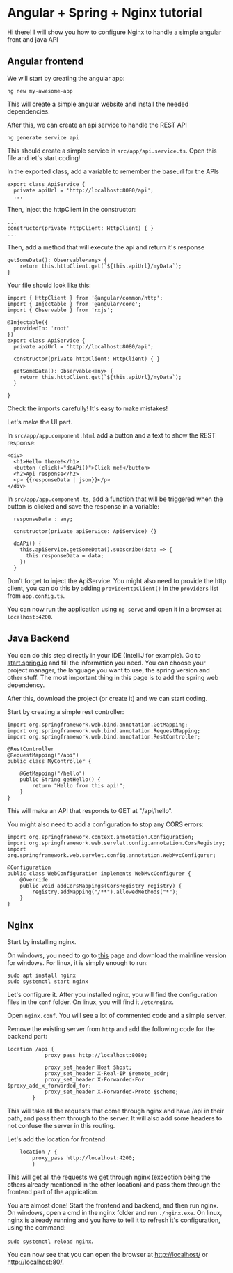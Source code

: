 

# Angular + Spring + Nginx tutorial

Hi there! I will show you how to configure Nginx to handle a simple angular front and java API


## Angular frontend

We will start by creating the angular app:

`ng new my-awesome-app`

This will create a simple angular website and install the needed dependencies. 

After this, we can create an api service to handle the REST API

```ng generate service api```

This should create a simple service in `src/app/api.service.ts`. Open this file and let's start coding!

In the exported class, add a variable to remember the baseurl for the APIs

```
export class ApiService {
  private apiUrl = 'http://localhost:8080/api';
  ...
```

Then, inject the httpClient in the constructor:

```
...
constructor(private httpClient: HttpClient) { }
...
```

Then, add a method that will execute the api and return it's response

```
getSomeData(): Observable<any> {
    return this.httpClient.get(`${this.apiUrl}/myData`);
}
```

Your file should look like this:
```
import { HttpClient } from '@angular/common/http';
import { Injectable } from '@angular/core';
import { Observable } from 'rxjs';

@Injectable({
  providedIn: 'root'
})
export class ApiService {
  private apiUrl = 'http://localhost:8080/api';

  constructor(private httpClient: HttpClient) { }

  getSomeData(): Observable<any> {
    return this.httpClient.get(`${this.apiUrl}/myData`);
  }

}
```

Check the imports carefully! It's easy to make mistakes!

Let's make the UI part. 

In `src/app/app.component.html` add a button and a text to show the REST response:

```
<div>
  <h1>Hello there!</h1>
  <button (click)="doAPi()">Click me!</button>
  <h2>Api response</h2>
  <p> {{responseData | json}}</p>
</div>
```

In `src/app/app.component.ts`, add a function that will be triggered when the button is clicked and save the response in a variable:

```
  responseData : any;

  constructor(private apiService: ApiService) {}

  doAPi() {
    this.apiService.getSomeData().subscribe(data => {
      this.responseData = data;
    })
  }
```

Don't forget to inject the ApiService. You might also need to provide the http client, you can do this by adding `provideHttpClient()` in the `providers` list from `app.config.ts`.

You can now run the application using `ng serve` and open it in a browser at `localhost:4200`.


## Java Backend

You can do this step directly in your IDE (IntelliJ for example). Go to [start.spring.io](https://start.spring.io/) and fill the information you need. You can choose your project manager, the language you want to use, the spring version and other stuff. The most important thing in this page is to add the spring web dependency. 

After this, download the project (or create it) and we can start coding.

Start by creating a simple rest controller:

```
import org.springframework.web.bind.annotation.GetMapping;
import org.springframework.web.bind.annotation.RequestMapping;
import org.springframework.web.bind.annotation.RestController;

@RestController
@RequestMapping("/api")
public class MyController {

    @GetMapping("/hello")
    public String getHello() {
        return "Hello from this api!";
    }
}
```

This will make an API that responds to GET at "/api/hello".

You might also need to add a configuration to stop any CORS errors:

```
import org.springframework.context.annotation.Configuration;
import org.springframework.web.servlet.config.annotation.CorsRegistry;
import org.springframework.web.servlet.config.annotation.WebMvcConfigurer;

@Configuration
public class WebConfiguration implements WebMvcConfigurer {
    @Override
    public void addCorsMappings(CorsRegistry registry) {
        registry.addMapping("/**").allowedMethods("*");
    }
}

```


## Nginx

Start by installing nginx.

On windows, you need to go to [this](https://nginx.org/en/download.html) page and download the mainline version for windows. For linux, it is simply enough to run:

```
sudo apt install nginx
sudo systemctl start nginx
```

Let's configure it. After you installed nginx, you will find the configuration files in the `conf` folder. On linux, you will find it `/etc/nginx`.

Open `nginx.conf`. You will see a lot of commented code and a simple server.

Remove the existing server from `http` and add the following code for the backend part:

```
location /api {
            proxy_pass http://localhost:8080;

            proxy_set_header Host $host;
            proxy_set_header X-Real-IP $remote_addr;
            proxy_set_header X-Forwarded-For $proxy_add_x_forwarded_for;
            proxy_set_header X-Forwarded-Proto $scheme;
        }
```

This will take all the requests that come through nginx and have /api in their path, and pass them through to the server. It will also add some headers to not confuse the server in this routing.


Let's add the location for frontend:

```
	location / {
	    proxy_pass http://localhost:4200;
        }
```

This will get all the requests we get through nginx (exception being the others already mentioned in the other location) and pass them through the frontend part of the application. 

You are almost done! Start the frontend and backend, and then run nginx. On windows, open a cmd in the nginx folder and run `./nginx.exe`. On linux, nginx is already running and you have to tell it to refresh it's configuration, using the command: 

`sudo systemctl reload nginx`.


You can now see that you can open the browser at [http://localhost/](http://localhost/) or [http://localhost:80/](http://localhost:80/).